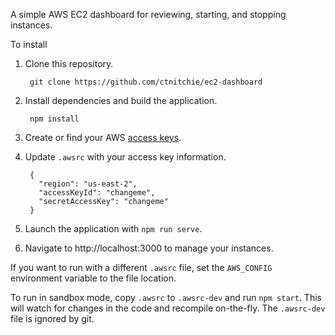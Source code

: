 A simple AWS EC2 dashboard for reviewing, starting, and stopping instances.

To install

1. Clone this repository.

        git clone https://github.com/ctnitchie/ec2-dashboard

2. Install dependencies and build the application.

        npm install

3. Create or find your AWS [access keys](http://docs.aws.amazon.com/AWSSimpleQueueService/latest/SQSGettingStartedGuide/AWSCredentials.html).
4. Update `.awsrc` with your access key information.

        {
          "region": "us-east-2",
          "accessKeyId": "changeme",
          "secretAccessKey": "changeme"
        }

5. Launch the application with `npm run serve`.
6. Navigate to http://localhost:3000 to manage your instances.

If you want to run with a different `.awsrc` file, set the `AWS_CONFIG`
environment variable to the file location.

To run in sandbox mode, copy `.awsrc` to `.awsrc-dev` and run `npm start`. This
will watch for changes in the code and recompile on-the-fly. The `.awsrc-dev`
file is ignored by git.
